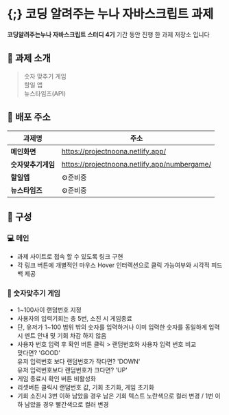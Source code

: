 # {;} 코딩 알려주는 누나 자바스크립트 과제
**코딩알려주는누나 자바스크립트 스터디 4기** 기간 동안 진행 한 과제 저장소 입니다
<br>

## 📍 과제 소개
> 숫자 맞추기 게임 <br>
> 할일 앱 <br>
> 뉴스타임즈(API) <br>


## 🔗 배포 주소

| 과제명    | 주소                                   |
| ---------- | ---------------------------------------------- |
| **메인화면** | <https://projectnoona.netlify.app/>                |
| **숫자맞추기게임** | <https://projectnoona.netlify.app/numbergame/>                |
| **할일앱** | ⚙️준비중               |
| **뉴스타임즈**  | ⚙️준비중              |


## 📂 구성
### 💻 메인
- 과제 사이트로 접속 할 수 있도록 링크 구현
- 각 링크 버튼에 개별적인 마우스 Hover 인터렉션으로 클릭 가능여부와 시각적 피드백 제공


### 🎯 숫자맞추기 게임
- 1~100사이 랜덤번호 지정
- 사용자의 입력기회는 총 5번, 소진 시 게임종료
- 단, 유저가 1~100 범위 밖의 숫자를 입력하거나 이미 입력한 숫자를 동일하게 입력시 멘트 안내 및 기회 차감 하지 않음
- 사용자 번호 입력 후 확인 버튼 클릭 > 랜덤번호와 사용자 입력 번호 비교 <br>
  맞다면? 'GOOD' <br> 유저 입력번호 보다 랜덤번호가 작다면? 'DOWN' <br> 유저 입력번호보다 랜덤번호가 크다면? 'UP'
- 게임 종료시 확인 버튼 비활성화
- 리셋버튼 클릭시 랜덤번호 값, 기회 초기화, 게임 초기화
- 기회 소진시 3번 이하 남았을 경우 남은 기회 텍스트 노란색으로 컬러 변경 / 1번 이하 남았을 경우 빨간색으로 컬러 변경


